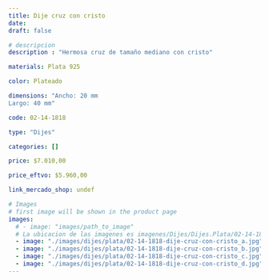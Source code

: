 ```yaml
---
title: Dije cruz con cristo
date: 
draft: false

# descripcion
description : "Hermosa cruz de tamaño mediano con cristo"

materials: Plata 925

color: Plateado

dimensions: "Ancho: 20 mm 
Largo: 40 mm"

code: 02-14-1818

type: "Dijes"

categories: []

price: $7.010,00

price_eftvo: $5.960,00

link_mercado_shop: undef

# Images
# first image will be shown in the product page
images:
  # - image: "images/path_to_image"
  # La ubicacion de las imagenes es imagenes/Dijes/Dijes.Plata/02-14-1818-dije-cruz-con-cristo
  - image: "./images/dijes/plata/02-14-1818-dije-cruz-con-cristo_a.jpg"
  - image: "./images/dijes/plata/02-14-1818-dije-cruz-con-cristo_b.jpg"
  - image: "./images/dijes/plata/02-14-1818-dije-cruz-con-cristo_c.jpg"
  - image: "./images/dijes/plata/02-14-1818-dije-cruz-con-cristo_d.jpg"
---
```

